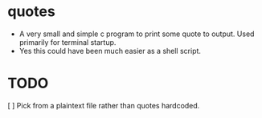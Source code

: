 # quotes

- A very small and simple c program to print some quote to output. Used primarily for terminal startup.
- Yes this could have been much easier as a shell script.

# TODO

[ ] Pick from a plaintext file rather than quotes hardcoded.
